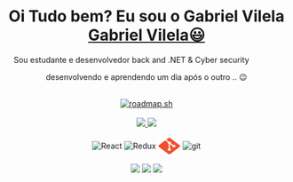 
<div>
  
  <h1 align="center">
    Oi Tudo bem? Eu sou o Gabriel Vilela 
    <a href="https://www.linkedin.com/in/gabriel-vilela-76ba79212/">Gabriel Vilela😃️</a>
  </h1>
  
  <p align="center">
    Sou estudante e desenvolvedor back and .NET & Cyber security 
      <img
           width="10%" 
           align="center" 
           valign="middle"
      />
    </a>  
  </p>
  
  <p align="center">
    desenvolvendo e aprendendo um dia após o outro .. 😉️
  </p>

  <div align="center" valign="top"><br>
  <a href="https://roadmap.sh"><img src="https://api.roadmap.sh/v1-badge/tall/646c0fbccb6301e67f88c4e8?variant=dark" alt="roadmap.sh"/></a>
</div><br>
</div>

<div align="center">
  <a href="https://github.com/duribeiro">
    <img height="150em" src="https://github-readme-stats.vercel.app/api?username=GabrielVilelaa&count_private=true&include_all_commits=true&show_icons=true&theme=dracula&hide_border=false&show_owner=true"/>
    <img height="150em" src="https://github-readme-stats.vercel.app/api/top-langs/?username=GabrielVilelaa&theme=dracula&hide_border=false&&layout=compact"/>
  </a>
</div>

<div align="center" valign="top"><br>
   <img align="center" alt="React" height="30" width="40" src="https://icongr.am/devicon/c-original.svg?size=128&color=currentColor">
  <img align="center" alt="Redux" height="30" width="40" src="https://icongr.am/devicon/csharp-original.svg?size=128&color=currentColor">
  <img align="center" alt="git" height="30" width="40" src="https://raw.githubusercontent.com/devicons/devicon/master/icons/git/git-original.svg">
 <img align="center" alt="git" height="30" width="40" src="https://icongr.am/devicon/github-original-wordmark.svg?size=95&color=fcfcfc">
</div><br>

<div align="center">
  <a href="https://www.instagram.com/gabvilelaa/" target="_blank"><img src="https://img.shields.io/badge/-Instagram-%23E4405F?style=for-the-badge&logo=instagram&logoColor=white" target="_blank"></a>
  <a href="https://www.linkedin.com/in/gabriel-vilela/" target="_blank"><img src="https://img.shields.io/badge/-LinkedIn-%230077B5?style=for-the-badge&logo=linkedin&logoColor=white" target="_blank"></a> 
  <a href="gabrielvilela.acer@gmail.com"><img src="https://img.shields.io/badge/-Gmail-%23333?style=for-the-badge&logo=gmail&logoColor=white" target="_blank"></a>
</div>
